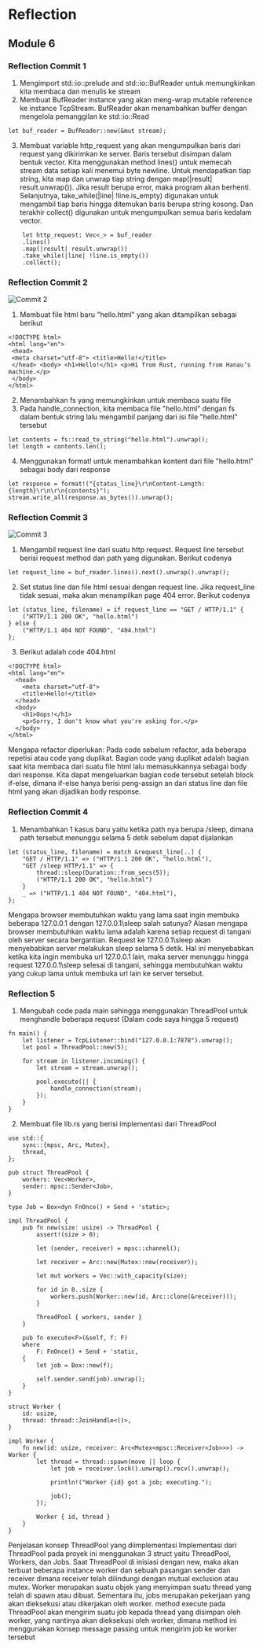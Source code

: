 # Reflection
## Module 6

### Reflection Commit 1
1. Mengimport std::io::prelude and std::io::BufReader untuk memungkinkan kita membaca dan menulis ke stream
2. Membuat BufReader instance yang akan meng-wrap mutable reference ke instance TcpStream. BufReader akan menambahkan buffer dengan mengelola pemanggilan ke std::io::Read
```
let buf_reader = BufReader::new(&mut stream);
```
3. Membuat variable http_request yang akan mengumpulkan baris dari request yang dikirimkan ke server. Baris tersebut disimpan dalam bentuk vector. Kita menggunakan method lines() untuk memecah stream data setiap kali menemui byte newline. Untuk mendapatkan tiap string, kita map dan unwrap tiap string dengan map(|result| result.unwrap()). Jika result berupa  error, maka program akan berhenti. Selanjutnya, take_while(|line| !line.is_empty) digunakan untuk mengambil tiap baris hingga ditemukan baris berupa string kosong. Dan terakhir collect() digunakan untuk mengumpulkan semua baris kedalam vector.
```
    let http_request: Vec<_> = buf_reader 
    .lines() 
    .map(|result| result.unwrap())
    .take_while(|line| !line.is_empty()) 
    .collect();
```

### Reflection Commit 2
![Commit 2](assets/images/commit2.png)
1. Membuat file html baru "hello.html" yang akan ditampilkan sebagai berikut
```
<!DOCTYPE html>
<html lang="en">
 <head>
 <meta charset="utf-8"> <title>Hello!</title>
 </head> <body> <h1>Hello!</h1> <p>Hi from Rust, running from Hanau’s machine.</p>
 </body>
</html>
```
2. Menambahkan fs yang memungkinkan untuk membaca suatu file
3. Pada handle_connection, kita membaca file "hello.html" dengan fs dalam bentuk string lalu mengambil panjang dari isi file "hello.html" tersebut
```
let contents = fs::read_to_string("hello.html").unwrap(); 
let length = contents.len();
```
4. Menggunakan format! untuk menambahkan kontent dari file "hello.html" sebagai body dari response
```
let response = format!("{status_line}\r\nContent-Length: {length}\r\n\r\n{contents}");
stream.write_all(response.as_bytes()).unwrap();
```

### Reflection Commit 3
![Commit 3](assets/images/commit3.png)
1. Mengambil request line dari suatu http request. Request line tersebut berisi request method dan path yang digunakan. Berikut codenya
```
let request_line = buf_reader.lines().next().unwrap().unwrap();
```
2. Set status line dan file html sesuai dengan request line. Jika request_line tidak sesuai, maka akan menampilkan page 404 error. Berikut codenya
```
let (status_line, filename) = if request_line == "GET / HTTP/1.1" {
    ("HTTP/1.1 200 OK", "hello.html")
} else {
    ("HTTP/1.1 404 NOT FOUND", "404.html")
};
```
3. Berikut adalah code 404.html
```
<!DOCTYPE html>
<html lang="en">
  <head>
    <meta charset="utf-8">
    <title>Hello!</title>
  </head>
  <body>
    <h1>Oops!</h1>
    <p>Sorry, I don't know what you're asking for.</p>
  </body>
</html>
```
Mengapa refactor diperlukan:
Pada code sebelum refactor, ada beberapa repetisi atau code yang duplikat. Bagian code yang duplikat adalah bagian saat kita membaca dari suatu file html lalu memasukkannya sebagai body dari response. Kita dapat mengeluarkan bagian code tersebut setelah block if-else, dimana if-else hanya berisi peng-assign an dari status line dan file html yang akan dijadikan body response.

### Reflection Commit 4
1. Menambahkan 1 kasus baru yaitu ketika path nya berupa /sleep, dimana path tersebut menunggu selama 5 detik sebelum dapat dijalankan
```
let (status_line, filename) = match &request_line[..] {
    "GET / HTTP/1.1" => ("HTTP/1.1 200 OK", "hello.html"),
    "GET /sleep HTTP/1.1" => {
        thread::sleep(Duration::from_secs(5));
        ("HTTP/1.1 200 OK", "hello.html")
    }
    _ => ("HTTP/1.1 404 NOT FOUND", "404.html"),
};
```

Mengapa browser membutuhkan waktu yang lama saat ingin membuka beberapa 127.0.0.1 dengan 127.0.0.1\sleep salah satunya?
Alasan mengapa browser membutuhkan waktu lama adalah karena setiap request di tangani oleh server secara bergantian. Request ke 127.0.0.1\sleep akan menyebabkan server melakukan sleep selama 5 detik. Hal ini menyebabkan ketika kita ingin membuka url 127.0.0.1 lain, maka server menunggu hingga request 127.0.0.1\sleep selesai di tangani, sehingga membutuhkan waktu yang cukup lama untuk membuka url lain ke server tersebut.

### Reflection 5
1. Mengubah code pada main sehingga menggunakan ThreadPool untuk menghandle beberapa request (Dalam code saya hingga 5 request)
```
fn main() {
    let listener = TcpListener::bind("127.0.0.1:7878").unwrap();
    let pool = ThreadPool::new(5);

    for stream in listener.incoming() {
        let stream = stream.unwrap();

        pool.execute(|| {
            handle_connection(stream);
        });
    }
}
```
2. Membuat file lib.rs yang berisi implementasi dari ThreadPool
```
use std::{
    sync::{mpsc, Arc, Mutex},
    thread,
};

pub struct ThreadPool {
    workers: Vec<Worker>,
    sender: mpsc::Sender<Job>,
}

type Job = Box<dyn FnOnce() + Send + 'static>;

impl ThreadPool {
    pub fn new(size: usize) -> ThreadPool {
        assert!(size > 0);

        let (sender, receiver) = mpsc::channel();

        let receiver = Arc::new(Mutex::new(receiver));

        let mut workers = Vec::with_capacity(size);

        for id in 0..size {
            workers.push(Worker::new(id, Arc::clone(&receiver)));
        }

        ThreadPool { workers, sender }
    }

    pub fn execute<F>(&self, f: F)
    where
        F: FnOnce() + Send + 'static,
    {
        let job = Box::new(f);

        self.sender.send(job).unwrap();
    }
}

struct Worker {
    id: usize,
    thread: thread::JoinHandle<()>,
}

impl Worker {
    fn new(id: usize, receiver: Arc<Mutex<mpsc::Receiver<Job>>>) -> Worker {
        let thread = thread::spawn(move || loop {
            let job = receiver.lock().unwrap().recv().unwrap();

            println!("Worker {id} got a job; executing.");

            job();
        });

        Worker { id, thread }
    }
}
```

Penjelasan konsep ThreadPool yang diimplementasi
Implementasi dari ThreadPool pada proyek ini menggunakan 3 struct yaitu ThreadPool, Workers, dan Jobs. Saat ThreadPool di inisiasi dengan new, maka akan terbuat beberapa instance worker dan sebuah pasangan sender dan receiver dimana receiver telah dilindungi dengan mutual exclusion atau mutex. Worker merupakan suatu objek yang menyimpan suatu thread yang telah di spawn atau dibuat. Sementara itu, jobs merupakan pekerjaan yang akan dieksekusi atau dikerjakan oleh worker. method execute pada ThreadPool akan mengirim suatu job kepada thread yang disimpan oleh worker, yang nantinya akan dieksekusi oleh worker, dimana method ini menggunakan konsep message passing untuk mengirim job ke worker tersebut
